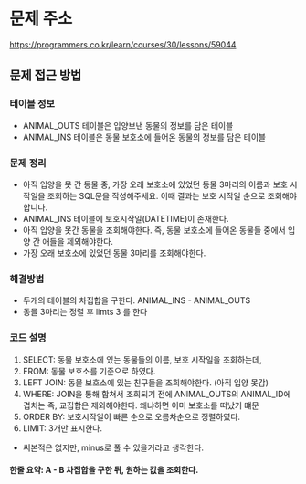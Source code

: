 # 문제 주소
https://programmers.co.kr/learn/courses/30/lessons/59044

## 문제 접근 방법

### 테이블 정보
- ANIMAL_OUTS 테이블은 입양보낸 동물의 정보를 담은 테이블
- ANIMAL_INS 테이블은 동물 보호소에 들어온 동물의 정보를 담은 테이블

### 문제 정리
- 아직 입양을 못 간 동물 중, 가장 오래 보호소에 있었던 동물 3마리의 이름과 보호 시작일을 조회하는 SQL문을 작성해주세요. 이때 결과는 보호 시작일 순으로 조회해야 합니다.
- ANIMAL_INS 테이블에 보호시작일(DATETIME)이 존재한다.
- 아직 입양을 못간 동물을 조회해야한다. 즉, 동물 보호소에 들어온 동물들 중에서 입양 간 애들을 제외해야한다.
- 가장 오래 보호소에 있었던 동물 3마리를 조회해야한다.

### 해결방법
- 두개의 테이블의 차집합을 구한다. ANIMAL_INS - ANIMAL_OUTS
- 동믈 3마리는 정렬 후 limts 3 를 한다

### 코드 설명
1. SELECT: 동물 보호소에 있는 동물들의 이름, 보호 시작일을 조회하는데,
2. FROM: 동물 보호소를 기준으로 하였다.
3. LEFT JOIN: 동물 보호소에 있는 친구들을 조회해야한다. (아직 입양 못감)
4. WHERE: JOIN을 통해 합쳐서 조회되기 전에 ANIMAL_OUTS의 ANIMAL_ID에 겹치는 즉, 교집합은 제외해야한다. 왜냐하면 이미 보호소를 떠났기 떄문 
5. ORDER BY: 보호시작일이 빠른 순으로 오름차순으로 정렬하였다.
6. LIMIT: 3개만 표시한다.

- 써본적은 없지만, minus로 풀 수 있을거라고 생각한다.
#### 한줄 요약: A - B 차집합을 구한 뒤, 원하는 값을 조회한다.
